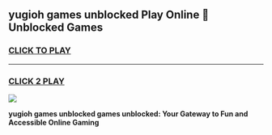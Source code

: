 
## yugioh games unblocked Play Online 👋 Unblocked Games
<h3>
<a href="https://premium.freeplayer.one?title=yugioh_games_unblocked&ref=19F">CLICK TO PLAY</a></h3>
<hr>

<h3>
<a href="https://premium.freeplayer.one?title=yugioh_games_unblocked&ref=19F">CLICK 2 PLAY</a>
  
</h3>

<a href="https://premium.freeplayer.one?title=yugioh_games_unblocked&ref=19F"><img src="https://clearcache.store/games.png"></a>


**yugioh games unblocked games unblocked: Your Gateway to Fun and Accessible Online Gaming**
